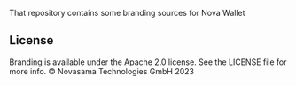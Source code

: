 That repository contains some branding sources for Nova Wallet

## License
Branding is available under the Apache 2.0 license. See the LICENSE file for more info.
© Novasama Technologies GmbH 2023